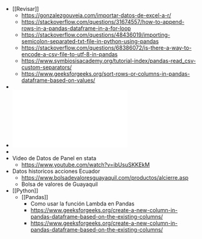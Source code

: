 - [[Revisar]]
	- https://gonzalezgouveia.com/importar-datos-de-excel-a-r/
	- https://stackoverflow.com/questions/31674557/how-to-append-rows-in-a-pandas-dataframe-in-a-for-loop
	- https://stackoverflow.com/questions/48436019/importing-semicolon-separated-txt-file-in-python-using-pandas
	- https://stackoverflow.com/questions/68386072/is-there-a-way-to-encode-a-csv-file-to-utf-8-in-pandas
	- https://www.symbiosisacademy.org/tutorial-index/pandas-read_csv-custom-separators/
	- https://www.geeksforgeeks.org/sort-rows-or-columns-in-pandas-dataframe-based-on-values/
-
- ![UDLA-EC-TEC-2018-06.pdf](../assets/UDLA-EC-TEC-2018-06_1641417048170_0.pdf)
-
- Video de Datos de Panel en stata
	- https://www.youtube.com/watch?v=ibUsuSKKEkM
- Datos historicos acciones Ecuador
	- https://www.bolsadevaloresguayaquil.com/productos/alcierre.asp
	- Bolsa de valores de Guayaquil
- [[Python]]
	- [[Pandas]]
		- Como usar la función Lambda en Pandas
		- https://www.geeksforgeeks.org/create-a-new-column-in-pandas-dataframe-based-on-the-existing-columns/
		- https://www.geeksforgeeks.org/create-a-new-column-in-pandas-dataframe-based-on-the-existing-columns/